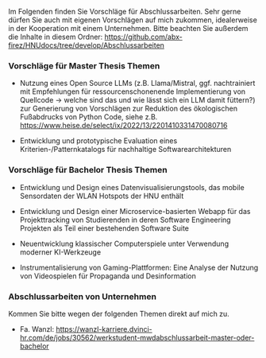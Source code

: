 Im Folgenden finden Sie Vorschläge für Abschlussarbeiten. Sehr gerne dürfen Sie auch mit eigenen Vorschlägen auf mich zukommen, idealerweise in der Kooperation mit einem Unternehmen.
Bitte beachten Sie außerdem die Inhalte in diesem Ordner: https://github.com/abx-firez/HNUdocs/tree/develop/Abschlussarbeiten

### Vorschläge für Master Thesis Themen
- Nutzung eines Open Source LLMs (z.B. Llama/Mistral, ggf. nachtrainiert mit Empfehlungen für ressourcenschonenende Implementierung von Quellcode -> welche sind das und wie lässt sich ein LLM damit füttern?) zur Generierung von Vorschlägen zur Reduktion des ökologischen Fußabdrucks von Python Code, siehe z.B. https://www.heise.de/select/ix/2022/13/2201410331470080716

- Entwicklung und prototypische Evaluation eines Kriterien-/Patternkatalogs für nachhaltige Softwarearchitekturen


### Vorschläge für Bachelor Thesis Themen

- Entwicklung und Design eines Datenvisualisierungstools, das mobile Sensordaten der WLAN Hotspots der HNU enthält

- Entwicklung und Design einer Microservice-basierten Webapp für das Projekttracking von Studierenden in deren Software Engineering Projekten als Teil einer bestehenden Software Suite

- Neuentwicklung klassischer Computerspiele unter Verwendung moderner KI-Werkzeuge

- Instrumentalisierung von Gaming-Plattformen: Eine Analyse der Nutzung von Videospielen für Propaganda und Desinformation


### Abschlussarbeiten von Unternehmen

Kommen Sie bitte wegen der folgenden Themen direkt auf mich zu.

- Fa. Wanzl: https://wanzl-karriere.dvinci-hr.com/de/jobs/30562/werkstudent-mwdabschlussarbeit-master-oder-bachelor
